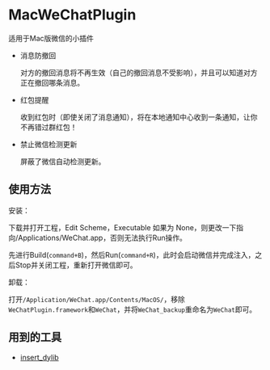 MacWeChatPlugin
===============
适用于Mac版微信的小插件

* 消息防撤回

  对方的撤回消息将不再生效（自己的撤回消息不受影响），并且可以知道对方正在撤回哪条消息。
  
* 红包提醒

  收到红包时（即使关闭了消息通知），将在本地通知中心收到一条通知，让你不再错过群红包！
  
* 禁止微信检测更新

  屏蔽了微信自动检测更新。
  
  

使用方法
------
安装：

下载并打开工程，Edit Scheme，Executable 如果为 None，则更改一下指向/Applications/WeChat.app，否则无法执行Run操作。

先进行Build(`command+B`)，然后Run(`command+R`)，此时会启动微信并完成注入，之后Stop并关闭工程，重新打开微信即可。

卸载：

打开`/Application/WeChat.app/Contents/MacOS/`，移除`WeChatPlugin.framework`和`WeChat`，并将`WeChat_backup`重命名为`WeChat`即可。

用到的工具
--------
* [insert_dylib](https://github.com/Tyilo/insert_dylib)
